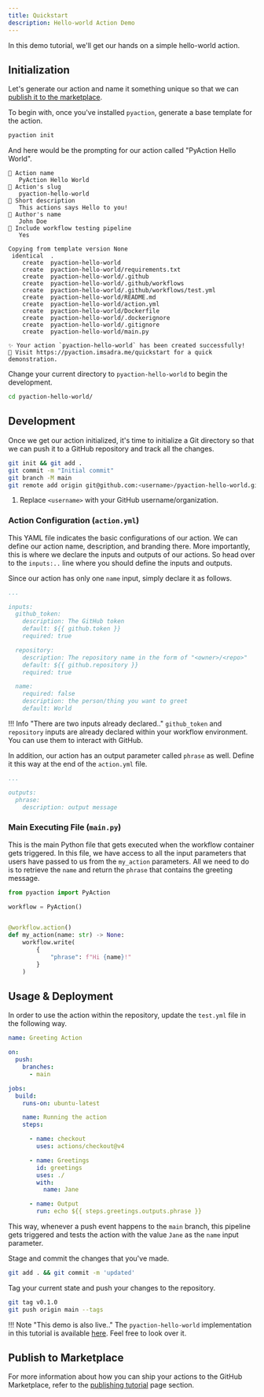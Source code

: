 ```yaml
---
title: Quickstart
description: Hello-world Action Demo
---
```


In this demo tutorial, we'll get our hands on a simple hello-world action.

## Initialization
Let's generate our action and name it something unique so that we can [publish it to the marketplace](tutorial.md#publishing-in-the-marketplace).

To begin with, once you've installed `pyaction`, generate a base template for the action.

```bash
pyaction init
```

And here would be the prompting for our action called "PyAction Hello World".

``` { .plaintext .no-copy }
🎤 Action name
   PyAction Hello World
🎤 Action's slug
   pyaction-hello-world
🎤 Short description
   This actions says Hello to you!
🎤 Author's name
   John Doe
🎤 Include workflow testing pipeline
   Yes

Copying from template version None
 identical  .
    create  pyaction-hello-world
    create  pyaction-hello-world/requirements.txt
    create  pyaction-hello-world/.github
    create  pyaction-hello-world/.github/workflows
    create  pyaction-hello-world/.github/workflows/test.yml
    create  pyaction-hello-world/README.md
    create  pyaction-hello-world/action.yml
    create  pyaction-hello-world/Dockerfile
    create  pyaction-hello-world/.dockerignore
    create  pyaction-hello-world/.gitignore
    create  pyaction-hello-world/main.py

✨ Your action `pyaction-hello-world` has been created successfully!
🔗 Visit https://pyaction.imsadra.me/quickstart for a quick demonstration.
```

Change your current directory to `pyaction-hello-world` to begin the development.

```bash
cd pyaction-hello-world/
```

## Development
Once we get our action initialized, it's time to initialize a Git directory so that we can push it to a GitHub repository and track all the changes.

```bash
git init && git add .
git commit -m "Initial commit"
git branch -M main
git remote add origin git@github.com:<username>/pyaction-hello-world.git #(1)
```

1.  Replace `<username>` with your GitHub username/organization.

### Action Configuration (`action.yml`)
This YAML file indicates the basic configurations of our action. We can define our action name, description, and branding there. More importantly, this is where we declare the inputs and outputs of our actions. So head over to the `inputs:..` line where you should define the inputs and outputs.

Since our action has only one `name` input, simply declare it as follows.

```yaml title="pyaction-hello-world/action.yml" hl_lines="14-17"
...

inputs:
  github_token:
    description: The GitHub token
    default: ${{ github.token }}
    required: true

  repository:
    description: The repository name in the form of "<owner>/<repo>"
    default: ${{ github.repository }}
    required: true

  name:
    required: false
    description: the person/thing you want to greet
    default: World
```

!!! Info "There are two inputs already declared.."
    `github_token` and `repository` inputs are already declared within your workflow environment. You can use them to interact with GitHub.

In addition, our action has an output parameter called `phrase` as well. Define it this way at the end of the `action.yml` file.

```yaml
...

outputs:
  phrase:
    description: output message
```

### Main Executing File (`main.py`)
This is the main Python file that gets executed when the workflow container gets triggered. In this file, we have access to all the input parameters that users have passed to us from the `my_action` parameters. All we need to do is to retrieve the `name` and return the `phrase` that contains the greeting message.

```python title="pyaction-hello-world/main.py" linenums="1"
from pyaction import PyAction

workflow = PyAction()


@workflow.action()
def my_action(name: str) -> None:
    workflow.write(
        {
            "phrase": f"Hi {name}!"
        }
    )
```

## Usage & Deployment
In order to use the action within the repository, update the `test.yml` file in the following way.

```yaml title="pyaction-hello-world/.github/workflows/test.yml" linenums="1"
name: Greeting Action

on:
  push:
    branches:
      - main

jobs:
  build:
    runs-on: ubuntu-latest

    name: Running the action
    steps:

      - name: checkout
        uses: actions/checkout@v4

      - name: Greetings
        id: greetings
        uses: ./
        with:
          name: Jane

      - name: Output
        run: echo ${{ steps.greetings.outputs.phrase }}
```

This way, whenever a push event happens to the `main` branch, this pipeline gets triggered and tests the action with the value `Jane` as the `name` input parameter.

Stage and commit the changes that you've made.

```bash
git add . && git commit -m 'updated'
```

Tag your current state and push your changes to the repository.

```bash
git tag v0.1.0
git push origin main --tags
```

!!! Note "This demo is also live.."
    The `pyaction-hello-world` implementation in this tutorial is available [here](https://github.com/lnxpy/pyaction-hello-world). Feel free to look over it.

## Publish to Marketplace
For more information about how you can ship your actions to the GitHub Marketplace, refer to the [publishing tutorial](tutorial.md#publishing-in-the-marketplace) page section.
